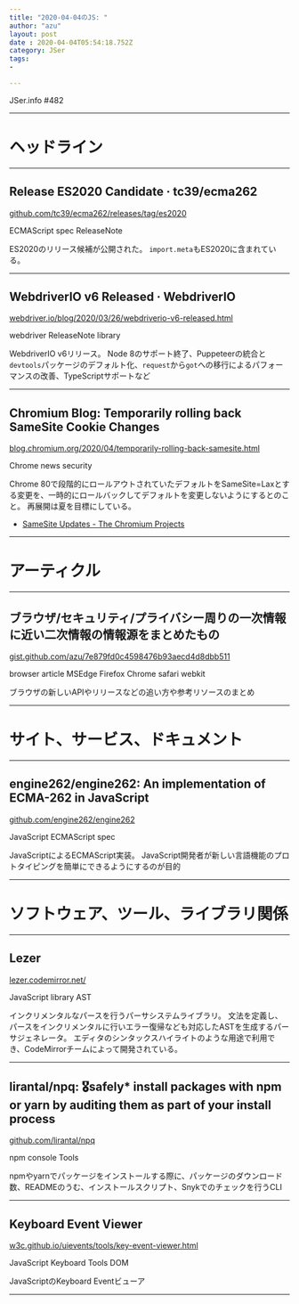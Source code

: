 ```yaml
---
title: "2020-04-04のJS: "
author: "azu"
layout: post
date : 2020-04-04T05:54:18.752Z
category: JSer
tags:
-

---
```


JSer.info #482

----

<h1 class="site-genre">ヘッドライン</h1>

----

## Release ES2020 Candidate · tc39/ecma262
[github.com/tc39/ecma262/releases/tag/es2020](https://github.com/tc39/ecma262/releases/tag/es2020 "Release ES2020 Candidate · tc39/ecma262")
<p class="jser-tags jser-tag-icon"><span class="jser-tag">ECMAScript</span> <span class="jser-tag">spec</span> <span class="jser-tag">ReleaseNote</span></p>

ES2020のリリース候補が公開された。
`import.meta`もES2020に含まれている。


----

## WebdriverIO v6 Released · WebdriverIO
[webdriver.io/blog/2020/03/26/webdriverio-v6-released.html](https://webdriver.io/blog/2020/03/26/webdriverio-v6-released.html "WebdriverIO v6 Released · WebdriverIO")
<p class="jser-tags jser-tag-icon"><span class="jser-tag">webdriver</span> <span class="jser-tag">ReleaseNote</span> <span class="jser-tag">library</span></p>

WebdriverIO v6リリース。
Node 8のサポート終了、Puppeteerの統合と`devtools`パッケージのデフォルト化、`request`から`got`への移行によるパフォーマンスの改善、TypeScriptサポートなど


----

## Chromium Blog: Temporarily rolling back SameSite Cookie Changes
[blog.chromium.org/2020/04/temporarily-rolling-back-samesite.html](https://blog.chromium.org/2020/04/temporarily-rolling-back-samesite.html "Chromium Blog: Temporarily rolling back SameSite Cookie Changes")
<p class="jser-tags jser-tag-icon"><span class="jser-tag">Chrome</span> <span class="jser-tag">news</span> <span class="jser-tag">security</span></p>

Chrome 80で段階的にロールアウトされていたデフォルトをSameSite=Laxとする変更を、一時的にロールバックしてデフォルトを変更しないようにするとのこと。
再展開は夏を目標にしている。

- [SameSite Updates - The Chromium Projects](https://www.chromium.org/updates/same-site "SameSite Updates - The Chromium Projects")

----
<h1 class="site-genre">アーティクル</h1>

----

## ブラウザ/セキュリティ/プライバシー周りの一次情報に近い二次情報の情報源をまとめたもの
[gist.github.com/azu/7e879fd0c4598476b93aecd4d8dbb511](https://gist.github.com/azu/7e879fd0c4598476b93aecd4d8dbb511 "ブラウザ/セキュリティ/プライバシー周りの一次情報に近い二次情報の情報源をまとめたもの")
<p class="jser-tags jser-tag-icon"><span class="jser-tag">browser</span> <span class="jser-tag">article</span> <span class="jser-tag">MSEdge</span> <span class="jser-tag">Firefox</span> <span class="jser-tag">Chrome</span> <span class="jser-tag">safari</span> <span class="jser-tag">webkit</span></p>

ブラウザの新しいAPIやリリースなどの追い方や参考リソースのまとめ


----
<h1 class="site-genre">サイト、サービス、ドキュメント</h1>

----

## engine262/engine262: An implementation of ECMA-262 in JavaScript
[github.com/engine262/engine262](https://github.com/engine262/engine262 "engine262/engine262: An implementation of ECMA-262 in JavaScript")
<p class="jser-tags jser-tag-icon"><span class="jser-tag">JavaScript</span> <span class="jser-tag">ECMAScript</span> <span class="jser-tag">spec</span></p>

JavaScriptによるECMAScript実装。
JavaScript開発者が新しい言語機能のプロトタイピングを簡単にできるようにするのが目的


----
<h1 class="site-genre">ソフトウェア、ツール、ライブラリ関係</h1>

----

## Lezer
[lezer.codemirror.net/](https://lezer.codemirror.net/ "Lezer")
<p class="jser-tags jser-tag-icon"><span class="jser-tag">JavaScript</span> <span class="jser-tag">library</span> <span class="jser-tag">AST</span></p>

インクリメンタルなパースを行うパーサシステムライブラリ。
文法を定義し、パースをインクリメンタルに行いエラー復帰なども対応したASTを生成するパーサジェネレータ。
エディタのシンタックスハイライトのような用途で利用でき、CodeMirrorチームによって開発されている。


----

## lirantal/npq: 🎖safely\* install packages with npm or yarn by auditing them as part of your install process
[github.com/lirantal/npq](https://github.com/lirantal/npq "lirantal/npq: 🎖safely\* install packages with npm or yarn by auditing them as part of your install process")
<p class="jser-tags jser-tag-icon"><span class="jser-tag">npm</span> <span class="jser-tag">console</span> <span class="jser-tag">Tools</span></p>

npmやyarnでパッケージをインストールする際に、パッケージのダウンロード数、READMEのうむ、インストールスクリプト、Snykでのチェックを行うCLI


----

## Keyboard Event Viewer
[w3c.github.io/uievents/tools/key-event-viewer.html](https://w3c.github.io/uievents/tools/key-event-viewer.html "Keyboard Event Viewer")
<p class="jser-tags jser-tag-icon"><span class="jser-tag">JavaScript</span> <span class="jser-tag">Keyboard</span> <span class="jser-tag">Tools</span> <span class="jser-tag">DOM</span></p>

JavaScriptのKeyboard Eventビューア


----
